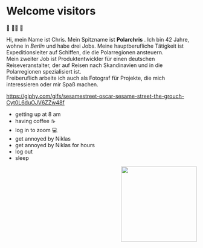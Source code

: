 # Welcome visitors

🐧 🐻‍❄️ 🐳

Hi, mein Name ist Chris. Mein Spitzname ist **Polarchris** . Ich bin 42 Jahre, wohne in *Berlin* und habe drei Jobs. Meine hauptberufliche Tätigkeit ist Expeditionsleiter auf Schiffen, die die Polarregionen ansteuern. <br> Mein zweiter Job ist Produktentwickler für einen deutschen Reiseveranstalter, der auf Reisen nach Skandinavien und in die Polarregionen spezialisiert ist. <br> Freiberuflich arbeite ich auch als Fotograf für Projekte, die mich interessieren oder mir Spaß machen. 

https://giphy.com/gifs/sesamestreet-oscar-sesame-street-the-grouch-Cyt0L6duOJV6ZZw48f

- getting up at 8 am
- having coffee ☕
- log in to zoom 💻
- get annoyed by Niklas
- get annoyed by Niklas for hours
- log out
- sleep

<img align='right' src='https://user-images.githubusercontent.com/5713670/87202985-820dcb80-c2b6-11ea-9f56-7ec461c497c3.gif' width='200'>
